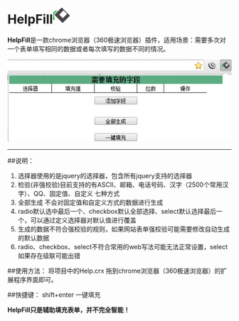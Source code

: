 # HelpFill![Alt text](./images/fill38.png)

**HelpFill**是一款chrome浏览器（360极速浏览器）插件，适用场景：需要多次对一个表单填写相同的数据或者每次填写的数据不同的情况。
 
![插件界面](./images/popup.png)

---
##说明：
1. 选择器使用的是jquery的选择器，包含所有jquery支持的选择器
2. 检验(非强校验)目前支持的有ASCII、邮箱、电话号码、汉字（2500个常用汉字）、QQ、固定值、自定义 七种方式
3. 全部生成 不会对固定值和自定义方式的数据进行生成
4. radio默认选中最后一个、checkbox默认全部选择、select默认选择最后一个，可以通过定义选择器对默认值进行覆盖
5. 生成的数据不符合强校验的规则，如果网站表单强校验可能需要修改自动生成的默认数据
6. radio、checkbox、select不符合常用的web写法可能无法正常设置，select如果存在级联可能出错

##使用方法：
将项目中的Help.crx 拖到chrome浏览器（360极速浏览器）的扩展程序界面即可。

##快捷键：
shift+enter 一键填充




**HelpFill只是辅助填充表单，并不完全智能！**

